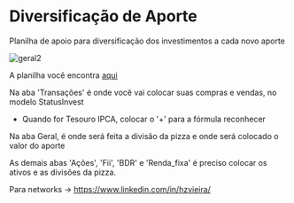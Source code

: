 # Diversificação de Aporte
Planilha de apoio para diversificação dos investimentos a cada novo aporte

![geral2](https://user-images.githubusercontent.com/4234459/215299090-7dad9d40-5a2c-4776-86eb-fe6cc758285a.PNG)

A planilha você encontra <a href="https://docs.google.com/spreadsheets/d/1Q_EplNQRLoYOEj9g66JhTBFsFqD-nrCwEqTYCrDhu_4/edit#gid=577357672">aqui</a>

Na aba 'Transações' é onde você vai colocar suas compras e vendas, no modelo StatusInvest
* Quando for Tesouro IPCA, colocar o '+' para a fórmula reconhecer

Na aba Geral, é onde será feita a divisão da pizza e onde será colocado o valor do aporte

As demais abas 'Ações', 'Fii', 'BDR' e 'Renda_fixa' é preciso colocar os ativos e as divisões da pizza.

Para networks -> https://www.linkedin.com/in/hzvieira/
